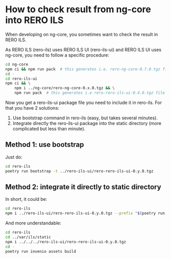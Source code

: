 # How to check result from ng-core into RERO ILS

When developing on ng-core, you sometimes want to check the result in RERO ILS.

As RERO ILS (rero-ils) uses RERO ILS UI (rero-ils-ui) and RERO ILS UI uses ng-core, you need to follow a specific procedure:

```bash
cd ng-core
npm ci && npm run pack  # this generates i.e. rero-ng-core-0.7.0.tgz file
cd -
cd rero-ils-ui
npm ci && \
    npm i ../ng-core/rero-ng-core-0.x.0.tgz && \
    npm run pack  # this generates i.e rero-rero-ils-ui-0.4.0.tgz file
```

Now you get a rero-ils-ui package file you need to include it in rero-ils. For that you have 2 solutions:

1. Use bootstrap command in rero-ils (easy, but takes several minutes).
2. Integrate directly the rero-ils-ui package into the static directory (more complicated but less than minute).

## Method 1: use bootstrap

Just do:

```bash
cd rero-ils
poetry run bootstrap -t ../rero-ils-ui/rero-rero-ils-ui-0.y.0.tgz
```

## Method 2: integrate it directly to static directory

In short, it could be:

```bash
cd rero-ils
npm i ../rero-ils-ui/rero-rero-ils-ui-0.y.0.tgz --prefix "$(poetry run invenio shell --no-term-title -c "print('static_folder:%s' % app.static_folder)"|grep static_folder| cut -d: -f2-)" && poetry run invenio assets build
```

And more understandable:

```bash
cd rero-ils
cd ../var/ils/static
npm i ../../../rero-ils-ui/rero-rero-ils-ui-0.y.0.tgz
cd -
poetry run invenio assets build
```
